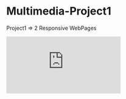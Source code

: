 # Multimedia-Project1
Project1 => 2 Responsive WebPages

![test](https://github.com/amrs12145/Multimedia-Project1/blob/main/screenshots/Screen%20shots.pdf)

